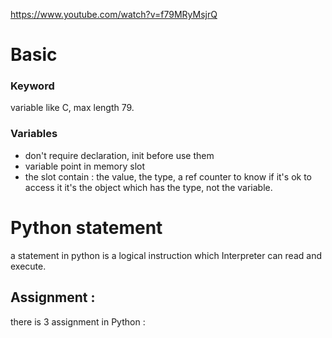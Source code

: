 https://www.youtube.com/watch?v=f79MRyMsjrQ

# Basic 
### Keyword
variable like C, max length 79.
### Variables 
- don't require declaration, init before use them
- variable point in memory slot
- the slot contain : the value, the type, a ref counter to know if it's ok to access it
it's the object which has the type, not the variable.

# Python statement
a statement in python is a logical instruction which Interpreter can read and execute.

## Assignment :
there is 3 assignment in Python : 
 
